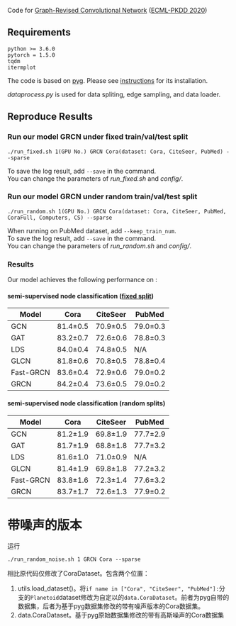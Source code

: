 Code for [Graph-Revised Convolutional Network](https://arxiv.org/abs/1911.07123) ([ECML-PKDD 2020](https://ecmlpkdd2020.net/))  

## Requirements
```
python >= 3.6.0
pytorch = 1.5.0
tqdm
itermplot
```
The code is based on [pyg](https://github.com/rusty1s/pytorch_geometric). Please see [instructions](https://pytorch-geometric.readthedocs.io/en/latest/notes/installation.html) for its installation.

*dataprocess.py* is used for data spliting, edge sampling, and data loader.   


## Reproduce Results
### Run our model GRCN under fixed train/val/test split
```
./run_fixed.sh 1(GPU No.) GRCN Cora(dataset: Cora, CiteSeer, PubMed) --sparse
```   
To save the log result, add `--save` in the command.  
You can change the parameters of *run_fixed.sh* and *config/*.

### Run our model GRCN under random train/val/test split
```
./run_random.sh 1(GPU No.) GRCN Cora(dataset: Cora, CiteSeer, PubMed, CoraFull, Computers, CS) --sparse
```   
When running on PubMed dataset, add `--keep_train_num`.  
To save the log result, add `--save` in the command.  
You can change the parameters of *run_random.sh* and *config/*.    

### Results

Our model achieves the following performance on :

#### semi-supervised node classification ([fixed split](https://arxiv.org/pdf/1603.08861.pdf))

| Model     | Cora     | CiteSeer | PubMed   |
|-----------|----------|----------|----------|
| GCN       | 81.4±0.5 | 70.9±0.5 | 79.0±0.3 |
| GAT       | 83.2±0.7 | 72.6±0.6 | 78.8±0.3 |
| LDS       | 84.0±0.4 | 74.8±0.5 | N/A      |
| GLCN      | 81.8±0.6 | 70.8±0.5 | 78.8±0.4 |
| Fast-GRCN | 83.6±0.4 | 72.9±0.6 | 79.0±0.2 |
| GRCN      | 84.2±0.4 | 73.6±0.5 | 79.0±0.2 |

#### semi-supervised node classification (random splits)   

| Model     | Cora     | CiteSeer | PubMed   |
|-----------|----------|----------|----------|
| GCN       | 81.2±1.9 | 69.8±1.9 | 77.7±2.9 |
| GAT       | 81.7±1.9 | 68.8±1.8 | 77.7±3.2 |
| LDS       | 81.6±1.0 | 71.0±0.9 | N/A      |
| GLCN      | 81.4±1.9 | 69.8±1.8 | 77.2±3.2 |
| Fast-GRCN | 83.8±1.6 | 72.3±1.4 | 77.6±3.2 |
| GRCN      | 83.7±1.7 | 72.6±1.3 | 77.9±0.2 |


# 带噪声的版本
运行
```shell
./run_random_noise.sh 1 GRCN Cora --sparse
```
相比原代码仅修改了CoraDataset。包含两个位置：
1. utils.load_dataset()。将`if name in ["Cora", "CiteSeer", "PubMed"]:`分支的`Planetoid`dataset修改为自定以的`data.CoraDataset`。前者为pyg自带的数据集，后者为基于pyg数据集修改的带有噪声版本的Cora数据集。
2. data.CoraDataset。基于pyg原始数据集修改的带有高斯噪声的Cora数据集
